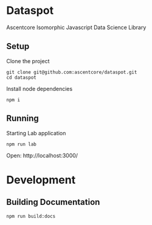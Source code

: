 # Dataspot

Ascentcore Isomorphic Javascript Data Science Library

## Setup

Clone the project

``` 
git clone git@github.com:ascentcore/dataspot.git
cd dataspot
```

Install node dependencies

``` 
npm i
```

## Running

Starting Lab application

``` 
npm run lab
```

Open: http://localhost:3000/

# Development

## Building Documentation

``` 
npm run build:docs
```
